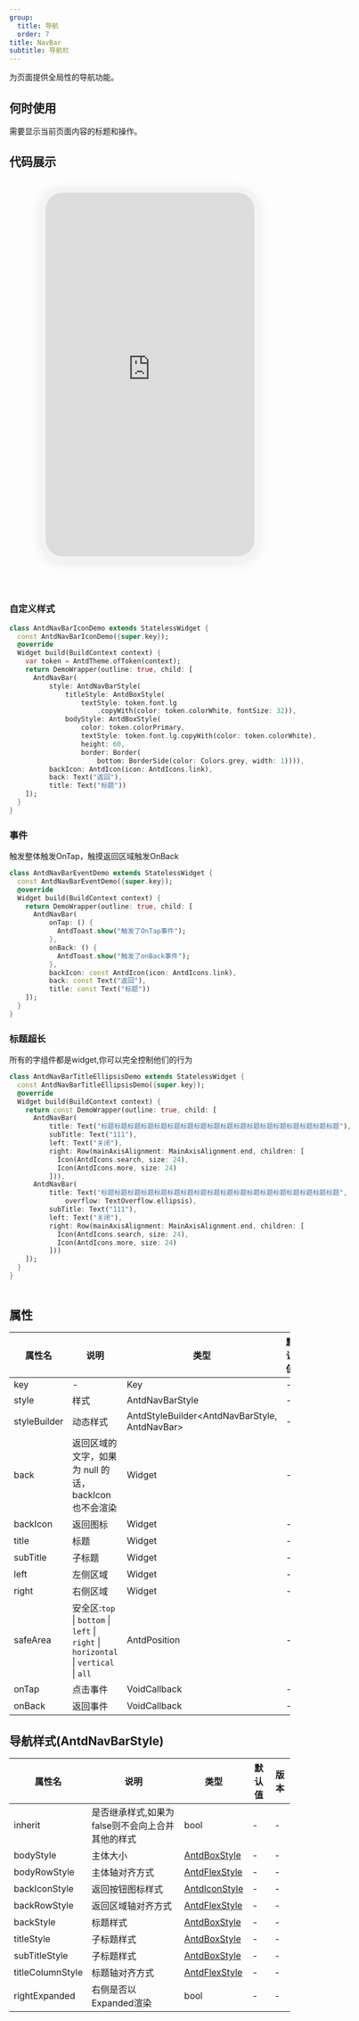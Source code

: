 ```yaml
---
group:
  title: 导航
  order: 7
title: NavBar
subtitle: 导航栏
---
```

为页面提供全局性的导航功能。
## 何时使用
需要显示当前页面内容的标题和操作。

## 代码展示

<div class='preview-container'>
<div class='phone-preview'>
<iframe src='https://opensourcenocode.github.io/antd-flutter?target=AntdNavBar'></iframe>
</div>
<div style='flex: 1;'>

### 自定义样式


```dart
class AntdNavBarIconDemo extends StatelessWidget {
  const AntdNavBarIconDemo({super.key});
  @override
  Widget build(BuildContext context) {
    var token = AntdTheme.ofToken(context);
    return DemoWrapper(outline: true, child: [
      AntdNavBar(
          style: AntdNavBarStyle(
              titleStyle: AntdBoxStyle(
                  textStyle: token.font.lg
                      .copyWith(color: token.colorWhite, fontSize: 32)),
              bodyStyle: AntdBoxStyle(
                  color: token.colorPrimary,
                  textStyle: token.font.lg.copyWith(color: token.colorWhite),
                  height: 60,
                  border: Border(
                      bottom: BorderSide(color: Colors.grey, width: 1)))),
          backIcon: AntdIcon(icon: AntdIcons.link),
          back: Text("返回"),
          title: Text("标题"))
    ]);
  }
}

```

### 事件

触发整体触发OnTap，触摸返回区域触发OnBack

```dart
class AntdNavBarEventDemo extends StatelessWidget {
  const AntdNavBarEventDemo({super.key});
  @override
  Widget build(BuildContext context) {
    return DemoWrapper(outline: true, child: [
      AntdNavBar(
          onTap: () {
            AntdToast.show("触发了OnTap事件");
          },
          onBack: () {
            AntdToast.show("触发了onBack事件");
          },
          backIcon: const AntdIcon(icon: AntdIcons.link),
          back: const Text("返回"),
          title: const Text("标题"))
    ]);
  }
}

```

### 标题超长

所有的字组件都是widget,你可以完全控制他们的行为

```dart
class AntdNavBarTitleEllipsisDemo extends StatelessWidget {
  const AntdNavBarTitleEllipsisDemo({super.key});
  @override
  Widget build(BuildContext context) {
    return const DemoWrapper(outline: true, child: [
      AntdNavBar(
          title: Text("标题标题标题标题标题标题标题标题标题标题标题标题标题标题标题标题标题标题"),
          subTitle: Text("111"),
          left: Text("关闭"),
          right: Row(mainAxisAlignment: MainAxisAlignment.end, children: [
            Icon(AntdIcons.search, size: 24),
            Icon(AntdIcons.more, size: 24)
          ])),
      AntdNavBar(
          title: Text("标题标题标题标题标题标题标题标题标题标题标题标题标题标题标题标题标题标题",
              overflow: TextOverflow.ellipsis),
          subTitle: Text("111"),
          left: Text("关闭"),
          right: Row(mainAxisAlignment: MainAxisAlignment.end, children: [
            Icon(AntdIcons.search, size: 24),
            Icon(AntdIcons.more, size: 24)
          ]))
    ]);
  }
}

```

</div>
</div>

  <style>
.preview-container {
  display: flex;
  gap: 24px;
  margin: 32px 0;
  align-items: start;
}

.phone-preview {
  min-width: 375px;
  max-width: 375px;
  border: 10px solid #f3f3f3;
  border-radius: 40px;
  background: #fff;
  box-shadow: 0 4px 20px rgba(0, 0, 0, 0.08);
  overflow: hidden;
  height: 652px;
  width: 393px;
  position: sticky;
  top: 80px;
}

.phone-preview iframe {
  width: 100%;
  height: 100%;
  border: none;
}

.code-block {
  max-height: 100%;
  margin: 16px 0;
  overflow-y: scroll;
}

.dumi-default-source-code {
  margin: 0 !important;
}

.markdown .dumi-default-source-code >pre.prism-code {
  padding: 12px !important;
  font-size: 12px !important;
}

@media (max-width: 960px) {
  .preview-container {
    flex-direction: column;
  }
  
  .phone-preview {
    width: 100%;
    max-width: 375px;
    margin: 0 auto 24px;
    position: static;
  }
}

/* Dart 代码高亮主题 - 基于 VS Code 暗色主题优化 */
.prism-code {
  display: block;
  overflow-x: auto;
  padding: 1em;
  border-radius: 6px;
  font-family: 'Fira Code', 'Consolas', 'Monaco', monospace;
  font-size: 14px;
  line-height: 1.5;
  color: #d4d4d4;
  background: #1e1e1e;
}

/* 基础元素 */
.prism-code .hljs-keyword { color: #569cd6; font-weight: bold; }          /* 关键字 */
.prism-code .hljs-built_in { color: #4ec9b0; }                           /* 内置类型 */
.prism-code .hljs-type { color: #4ec9b0; }                               /* 类型声明 */
.prism-code .hljs-literal { color: #569cd6; }                            /* 字面量 */
.prism-code .hljs-number { color: #b5cea8; }                             /* 数字 */
.prism-code .hljs-string { color: #ce9178; }                             /* 字符串 */
.prism-code .hljs-comment { color: #6a9955; font-style: italic; }        /* 注释 */
.prism-code .hljs-meta { color: #9b9b9b; }                               /* 元信息 */

/* Dart 特有元素 */
.prism-code .hljs-constant { color: #4fc1ff; }                           /* const/final */
.prism-code .hljs-function { color: #dcdcaa; }                           /* 函数名 */
.prism-code .hljs-title.class_ { color: #4ec9b0; text-decoration: underline; } /* 类名 */
.prism-code .hljs-params { color: #9cdcfe; }                             /* 参数 */
.prism-code .hljs-variable { color: #9cdcfe; }                           /* 变量 */
.prism-code .hljs-annotation { color: #d4d4d4; background: #3a3a3a; }    /* 注解 */
.prism-code .hljs-punctuation { color: #d4d4d4; }                        /* 标点符号 */

/* 特殊增强 */
.prism-code .hljs-constructor { color: #c586c0; }                        /* 构造函数 */
.prism-code .hljs-named-parameter { color: #9cdcfe; font-style: italic; }/* 命名参数 */
.prism-code .hljs-generic { color: #4ec9b0; opacity: 0.8; }              /* 泛型符号 */
.prism-code .hljs-typedef { color: #4ec9b0; text-decoration: underline; }/* typedef */

/* 行号样式 (可选) */
.prism-code .hljs-ln-numbers {
  color: #858585;
  text-align: right;
  padding-right: 12px;
}
</style>

## 属性
| 属性名 | 说明 | 类型 | 默认值 | 版本 |
| --- | --- | --- | --- | --- |
| key | - | Key | - | - |
| style | 样式 | AntdNavBarStyle | - | - |
| styleBuilder | 动态样式 | AntdStyleBuilder&lt;AntdNavBarStyle, AntdNavBar&gt; | - | - |
| back | 返回区域的文字，如果为 null 的话，backIcon 也不会渲染 | Widget | - | - |
| backIcon | 返回图标 | Widget | - | - |
| title | 标题 | Widget | - | - |
| subTitle | 子标题 | Widget | - | - |
| left | 左侧区域 | Widget | - | - |
| right | 右侧区域 | Widget | - | - |
| safeArea | 安全区:`top` \| `bottom` \| `left` \| `right` \| `horizontal` \| `vertical` \| `all` | AntdPosition | - | - |
| onTap | 点击事件 | VoidCallback | - | - |
| onBack | 返回事件 | VoidCallback | - | - |


## 导航样式(AntdNavBarStyle) <a id='AntdNavBarStyle'></a>
| 属性名 | 说明 | 类型 | 默认值 | 版本 |
| --- | --- | --- | --- | --- |
| inherit | 是否继承样式,如果为false则不会向上合并其他的样式 | bool | - | - |
| bodyStyle | 主体大小 | [AntdBoxStyle](../components/antd-box/#AntdBoxStyle) | - | - |
| bodyRowStyle | 主体轴对齐方式 | [AntdFlexStyle](../components/antd-flex/#AntdFlexStyle) | - | - |
| backIconStyle | 返回按钮图标样式 | [AntdIconStyle](../components/antd-icon/#AntdIconStyle) | - | - |
| backRowStyle | 返回区域轴对齐方式 | [AntdFlexStyle](../components/antd-flex/#AntdFlexStyle) | - | - |
| backStyle | 标题样式 | [AntdBoxStyle](../components/antd-box/#AntdBoxStyle) | - | - |
| titleStyle | 子标题样式 | [AntdBoxStyle](../components/antd-box/#AntdBoxStyle) | - | - |
| subTitleStyle | 子标题样式 | [AntdBoxStyle](../components/antd-box/#AntdBoxStyle) | - | - |
| titleColumnStyle | 标题轴对齐方式 | [AntdFlexStyle](../components/antd-flex/#AntdFlexStyle) | - | - |
| rightExpanded | 右侧是否以Expanded渲染 | bool | - | - |


